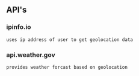 
## API's
### ipinfo.io
	uses ip address of user to get geolocation data
### api.weather.gov
	provides weather forcast based on geolocation